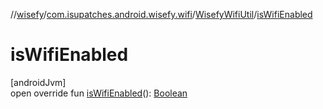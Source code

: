 //[wisefy](../../../index.md)/[com.isupatches.android.wisefy.wifi](../index.md)/[WisefyWifiUtil](index.md)/[isWifiEnabled](is-wifi-enabled.md)

# isWifiEnabled

[androidJvm]\
open override fun [isWifiEnabled](is-wifi-enabled.md)(): [Boolean](https://kotlinlang.org/api/latest/jvm/stdlib/kotlin/-boolean/index.html)

